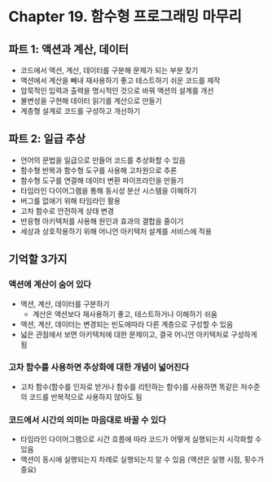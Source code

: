 # Chapter 19. 함수형 프로그래밍 마무리

## 파트 1: 액션과 계산, 데이터

- 코드에서 액션, 계산, 데이터를 구분해 문제가 되는 부분 찾기
- 액션에서 계산을 빼내 재사용하기 좋고 테스트하기 쉬운 코드를 제작
- 암묵적인 입력과 출력을 명시적인 것으로 바꿔 액션의 설계를 개선
- 불변성을 구현해 데이터 읽기를 계산으로 만들기
- 계층형 설계로 코드를 구성하고 개선하기



## 파트 2: 일급 추상

- 언어의 문법을 일급으로 만들어 코드를 추상화할 수 있음
- 함수형 반복과 함수형 도구를 사용해 고차원으로 추론
- 함수형 도구를 연결해 데이터 변환 파이프라인을 만들기
- 타임라인 다이어그램을 통해 동시성 분산 시스템을 이해하기
- 버그를 없애기 위해 타임라인 활용
- 고차 함수로 안전하게 상태 변경
- 반응형 아키텍처를 사용해 원인과 효과의 결합을 줄이기
- 세상과 상호작용하기 위해 어니언 아키텍처 설계를 서비스에 적용



## 기억할 3가지

### 액션에 계산이 숨어 있다

- 액션, 계산, 데이터를 구분하기
  - 계산은 액션보다 재사용하기 좋고, 테스트하거나 이해하기 쉬움
- 액션, 계산, 데이터는 변경되는 빈도에따라 다른 계층으로 구성할 수 있음
- 넓은 관점에서 보면 아키텍처에 대한 문제이고, 결국 어니언 아키텍처로 구성하게 됨

### 고차 함수를 사용하면 추상화에 대한 개념이 넓어진다

- 고차 함수(함수를 인자로 받거나 함수를 리턴하는 함수)를 사용하면 똑같은 저수준의 코드를 반복적으로 사용하지 않아도 됨

### 코드에서 시간의 의미는 마음대로 바꿀 수 있다

- 타임라인 다이어그램으로 시간 흐름에 따라 코드가 어떻게 실행되는지 시각화할 수 있음
- 액션이 동시에 실행되는지 차례로 실행되는지 알 수 있음 (액션은 실행 시점, 횟수가 중요)

